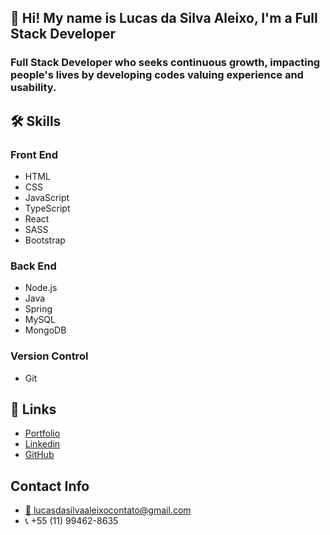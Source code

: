 ## 👋 Hi! My name is Lucas da Silva Aleixo, I'm a Full Stack Developer
### Full Stack Developer who seeks continuous growth, impacting people's lives by developing codes valuing experience and usability.

## 🛠️ Skills
### Front End
- HTML
- CSS
- JavaScript
- TypeScript
- React
- SASS
- Bootstrap

### Back End
- Node.js
- Java
- Spring
- MySQL
- MongoDB

### Version Control
- Git

## 🔗 Links
- [Portfolio](https://lucasdasilvaaleixo.github.io/)
- [Linkedin](https://www.linkedin.com/in/lucasdasilvaaleixo/)
- [GitHub](https://github.com/LucasdaSilvaAleixo)

## Contact Info
- [📧 lucasdasilvaaleixocontato@gmail.com](mailto:lucasdasilvaaleixocontato@gmail.com)
- 📞 +55 (11) 99462-8635
